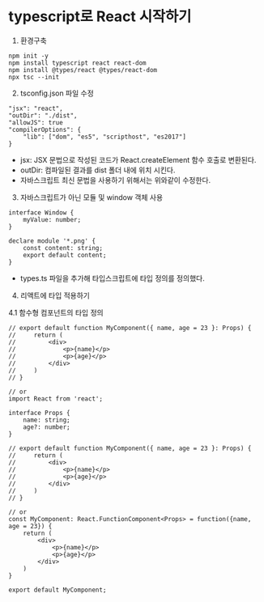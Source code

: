 # typescript로 React 시작하기

1. 환경구축
```
npm init -y
npm install typescript react react-dom
npm install @types/react @types/react-dom
npx tsc --init
```

2. tsconfig.json 파일 수정
```
"jsx": "react",
"outDir": "./dist",
"allowJS": true
"compilerOptions": {
    "lib": ["dom", "es5", "scripthost", "es2017"]
}
```
- jsx: JSX 문법으로 작성된 코드가 React.createElement 함수 호출로 변환된다.
- outDir: 컴파일된 결과를 dist 폴더 내에 위치 시킨다.
- 자바스크립트 최신 문법을 사용하기 위해서는 위와같이 수정한다.

3. 자바스크립트가 아닌 모듈 및 window 객체 사용
```
interface Window {
    myValue: number;
}

declare module '*.png' {
    const content: string;
    export default content;
}
```
- types.ts 파일을 추가해 타입스크립트에 타입 정의를 정의했다.

4. 리액트에 타입 적용하기

4.1 함수형 컴포넌트의 타입 정의
```
// export default function MyComponent({ name, age = 23 }: Props) {
//     return (
//         <div>
//             <p>{name}</p>
//             <p>{age}</p>
//         </div>
//     )
// }

// or 
import React from 'react';

interface Props {
    name: string;
    age?: number;
}

// export default function MyComponent({ name, age = 23 }: Props) {
//     return (
//         <div>
//             <p>{name}</p>
//             <p>{age}</p>
//         </div>
//     )
// }

// or 
const MyComponent: React.FunctionComponent<Props> = function({name, age = 23}) {
    return (
        <div>
            <p>{name}</p>
            <p>{age}</p>
        </div>
    )
}

export default MyComponent;
```

